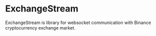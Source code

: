 # ExchangeStream
ExchangeStream is library for websocket communication with Binance cryptocurrency exchange market.
